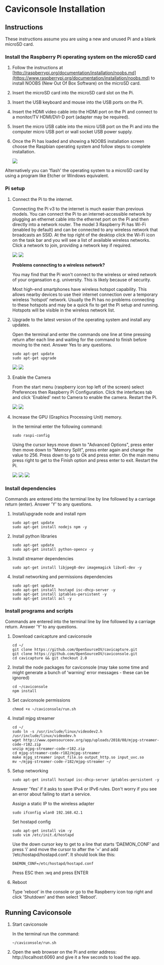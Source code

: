 # Caviconsole Installation

## Instructions

These instructions assume you are using a new and unused Pi and a blank microSD card.

### Install the Raspberry Pi operating system on the microSD card

1. Follow the instructions at [http://raspberrypi.org/documentation/installation/noobs.md](https://www.raspberrypi.org/documentation/installation/noobs.md) to install NOOBS (New Out Of Box Software) on the microSD card. 

2. Insert the microSD card into the microSD card slot on the Pi.

3. Insert the USB keyboard and mouse into the USB ports on the Pi.

4. Insert the HDMI video cable into the HDMI port on the Pi and connect to a monitor/TV HDMI/DVI-D port (adapter may be required).

5. Insert the micro USB cable into the micro USB port on the Pi and into the computer micro USB port or wall socket USB power supply.

6. Once the Pi has loaded and showing a NOOBS installation screen choose the Raspbian operating system and follow steps to complete installation.

    ![](./images/noobs.png)


Alternatively you can 'flash' the operating system to a microSD card by using a program like Etcher or Windows equivalent.

### Pi setup

1. Connect the Pi to the internet.

    Connecting the Pi v3 to the internet is much easier than previous models. You can connect the Pi to an internet-accessible network by plugging an ethernet cable into the ethernet port on the Pi and then directly into a network router. The model 3 Raspberry Pi has Wi-Fi (enabled by default) and can be connected to any wireless network that broadcasts an SSID. At the top right of the desktop click the Wi-Fi icon on the task bar and you will see a list of available wireless networks. Click a network to join, providing a network key if required.

    ![](./images/task_bar_wifi.jpg)
    ![](./images/wireless_network_list.jpg)

    **Problems connecting to a wireless network?**

    You may find that the Pi won't connect to the wireless or wired network of your organsation e.g. university. This is likely because of security.

    Most high-end smartphones have wireless hotspot capability. This allows nearby devices to use their internet connection over a temporary wireless 'hotspot' network. Usually the Pi has no problems connecting to these hotspots and may be a quick fix to get the Pi setup and running. Hotspots will be visible in the wireless network list.

2. Upgrade to the latest version of the operating system and install any updates.

    Open the terminal and enter the commands one line at time pressing return after each line and waiting for the command to finish before moving to the next. Answer Yes to any questions.

    ```
    sudo apt-get update
    sudo apt-get upgrade
    ```

    ![](./images/terminal_shortcut.jpg)
    ![](./images/terminal_update_cmd.jpg)


3. Enable the Camera

    From the start menu (raspberry icon top left of the screen) select Preferences then Raspberry Pi Configuration. Click the interfaces tab and click 'Enabled' next to Camera to enable the camera. Restart the Pi.

    ![](./images/open_config.jpg)
    ![](./images/config_gui.jpg)
    

4. Increase the GPU (Graphics Processing Unit) memory.

    In the terminal enter the following command:

    ```
    sudo raspi-config
    ```

    Using the cursor keys move down to "Advanced Options", press enter then move down to "Memory Split", press enter again and change the value to 256. Press down to go to Ok and press enter. On the main menu press right to get to the Finish option and press enter to exit. Restart the Pi.

    ![](./images/config_main_menu.jpg)
    ![](./images/config_advanced_options.jpg)
    ![](./images/config_memory_split.jpg)


### Install dependencies

Commands are entered into the terminal line by line followed by a carriage return (enter). Answer 'Y' to any questions.

1. Install/upgrade node and install npm

    ```
    sudo apt-get update
    sudo apt-get install nodejs npm -y
    ```

2. Install python libraries

    ```
    sudo apt-get update
    sudo apt-get install python-opencv -y
    ```

3. Install streamer dependencies

    ```
    sudo apt-get install libjpeg8-dev imagemagick libv4l-dev -y
    ```

4. Install networking and permissions dependencies

    ```
    sudo apt-get update
    sudo apt-get install hostapd isc-dhcp-server -y
    sudo apt-get install iptables-persistent -y
    sudo apt-get install acl -y
    ```

### Install programs and scripts

Commands are entered into the terminal line by line followed by a carriage return. Answer 'Y' to any questions.

1. Download cavicapture and caviconsole

    ```
    cd ~/
    git clone https://github.com/OpenSourceOV/cavicapture.git
    git clone https://github.com/OpenSourceOV/caviconsole.git
    cd cavicapture && git checkout 2.0
    ```

2. Install the node packages for caviconsole (may take some time and might generate a bunch of ‘warning’ error messages - these can be ignored)

    ```
    cd ~/caviconsole
    npm install
    ```

3. Set caviconsole permissions

    ```
    chmod +x ~/caviconsole/run.sh
    ```
  
4. Install mjpg streamer

    ```
    cd ~/
    sudo ln -s /usr/include/linux/videodev2.h /usr/include/linux/videodev.h
    wget http://www.opensourceov.org/app/uploads/2018/08/mjpg-streamer-code-r182.zip
    unzip mjpg-streamer-code-r182.zip
    cd mjpg-streamer-code-r182/mjpg-streamer
    make mjpg_streamer input_file.so output_http.so input_uvc.so
    mv ~/mjpg-streamer-code-r182/mjpg-streamer ~/
    ```

5. Setup networking

    ```
    sudo apt-get install hostapd isc-dhcp-server iptables-persistent -y
    ```

    Answer 'Yes' if it asks to save IPv4 or IPv6 rules.
    Don't worry if you see an error about failing to start a service.

    Assign a static IP to the wireless adapter
    
    ```
    sudo ifconfig wlan0 192.168.42.1
    ```

    Set hostapd config

    ```
    sudo apt-get install vim -y
    sudo vim /etc/init.d/hostapd
    ```

    Use the down cursor key to get to a line that starts ‘DAEMON_CONF’ and press ‘i’ and move the cursor to after the ‘=’ and add ‘/etc/hostapd/hostapd.conf’. It should look like this:

    ```
    DAEMON_CONF=/etc/hostapd/hostapd.conf
    ```
    
    Press ESC then :wq and press ENTER

6. Reboot

    Type 'reboot' in the console or go to the Raspberry icon top right and click 'Shutdown' and then select 'Reboot'.
        

## Running Caviconsole


1. Start caviconsole

    In the terminal run the command:

    ```
    ~/caviconsole/run.sh
    ```

2. Open the web browser on the Pi and enter address: http://localhost:6060 and give it a few seconds to load the app.